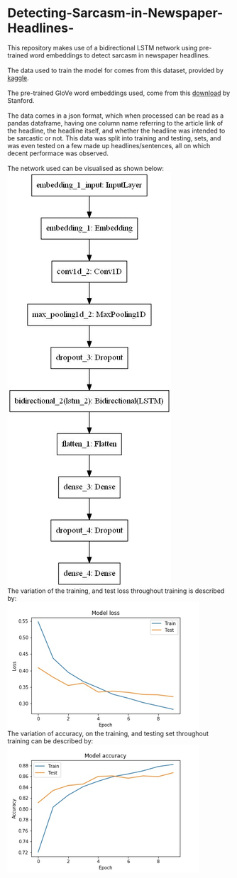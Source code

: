 # Detecting-Sarcasm-in-Newspaper-Headlines-
This repository makes use of a bidirectional LSTM network using pre-trained word embeddings to detect sarcasm in newspaper headlines. 
<br><br>
The data used to train the model for comes from this dataset, provided by <a href="https://www.kaggle.com/rmisra/news-headlines-dataset-for-sarcasm-detection">kaggle</a>.<br><br>
The pre-trained GloVe word embeddings used, come from this <a href="http://nlp.stanford.edu/data/glove.6B.zip">download</a> by Stanford.
<br><br>
The data comes in a json format, which when processed can be read as a pandas dataframe, having one column name referring to the article link of the headline, the headline itself, and whether the headline was intended to be sarcastic or not. This data was split into training and testing, sets, and was even tested on a few made up headlines/sentences, all on which decent performace was observed.
<br><br>
The network used can be visualised as shown below:<br>
<img src="images_sd/bidir_lstm.jpg" alt="bidir_lstm" align="center"><br>
The variation of the training, and test loss throughout training is described by:<br>
<img src="images_sd/modelloss_sarcasmdetection.jpg" alt="loss" align="center"><br>
The variation of accuracy, on the training, and testing set throughout training can be described by:
<img src="images_sd/modelacc_sarcasmdetection.jpg" alt="acc" align="center"><br><br>
